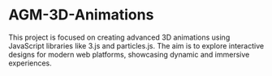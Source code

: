 # AGM-3D-Animations
This project is focused on creating advanced 3D animations using JavaScript libraries like 3.js and particles.js. The aim is to explore interactive designs for modern web platforms, showcasing dynamic and immersive experiences.
